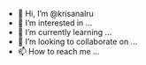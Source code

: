 - 👋 Hi, I’m @krisanalru
- 👀 I’m interested in ...
- 🌱 I’m currently learning ...
- 💞️ I’m looking to collaborate on ...
- 📫 How to reach me ...

<!---
krisanalru/krisanalru is a ✨ special ✨ repository because its `README.md` (this file) appears on your GitHub profile.
You can click the Preview link to take a look at your changes.
--->
